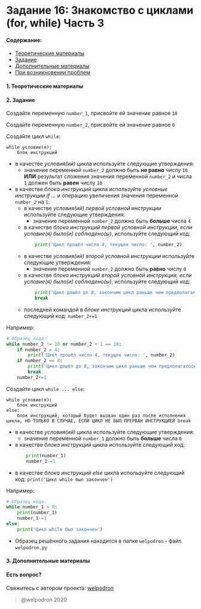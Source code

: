 # Задание 16: Знакомство с циклами (for, while) Часть 3

#### Содержание:

+ [Теоретические материалы](#)
+ [Задание](#)
+ [Дополнительные материалы](#)
+ [При возникновении проблем](#Issues)

#### <a name=""></a> 1. Теоретические материалы



#### <a name=""></a> 2. Задание

Создайте переменную `number_1`, присвойте ей значение равное `10`

Создайте переменную `number_2`, присвойте ей значение равное `0`

Создайте цикл `while`: 

```
while условие(я):
    блок инструкций
```

* в качестве *условия(ий)* цикла используйте следующие утверждения:
    * значение переменной `number_2` должно быть **не равно** числу `10` **ИЛИ** результат сложения значения переменной `number_2` и числа `1` должен быть **равен** числу `10`  
* в качестве *блока инструкций* цикла используйте *условные инструкции if ...* и операцию увеличения значения переменной `number_2` на `1`:
    * в качестве *условия(ий) первой условной инструкции* используйте следующие утверждения:
        * значение переменной `number_2` должно быть **больше** числа `4`  
    * в качестве *блока инструкций первой условной инструкции, если условие(я) было(и) соблюдено(ы)*, используйте следующий код:
        ```python
            print('Цикл прошёл число 4, текущее число: ', number_2)  
        ```
    * в качестве *условия(ий) второй условной инструкции* используйте следующие утверждения:
        * значение переменной `number_2` должно быть **равно** числу `8`
    * в качестве *блока инструкций второй условной инструкции, если условие(я) было(и) соблюдено(ы)*, используйте следующий код:
        ```python
            print('Цикл дошёл до 8, закончим цикл раньше чем предполагалось')
            break  
        ```
    * последней командой в *блоке инструкций* цикла используйте следующий код: `number_2+=1`

Например:

```python
# Образец кода: 
while number_2 != 10 or number_2 + 1 == 10:
    if number_2 > 4:
        print('Цикл прошёл число 4, текущее число: ', number_2)
    if number_2 == 8:
        print('Цикл дошёл до 8, закончим цикл раньше чем предполагалось')
        break
    number_2+=1  
```

Создайте цикл `while ... else`: 

```
while условие(я):
    блок инструкций
else:
    блок инструкций, который будет вызван один раз после исполнения цикла, НО ТОЛЬКО В СЛУЧАЕ, ЕСЛИ ЦИКЛ НЕ БЫЛ ПРЕРВАН ИНСТРУКЦИЕЙ break  
```

* в качестве *условия(ий)* цикла используйте следующие утверждения:
    * значение переменной `number_1` должно быть **больше** числа `0`
* в качестве *блока инструкций* цикла используйте следующий код:
    ```python
        print(number_1)
        number_1-=1
    ```
* в качестве *блока инструкций else* цикла используйте следующий код: `print('Цикл while был закончен')`

Например:

```python
# Образец кода: 
while number_1 > 0:
    print(number_1)
    number_1-=1
else:
    print('Цикл while был закончен')  
```

* Образец решённого задания находится в папке `welpodron` - файл `welpodron.py`

#### <a name=""></a> 3. Дополнительные материалы



#### <a name="Issues"></a> Есть вопрос?

Свяжитесь с автором проекта: [welpodron](https://vk.com/welpodron)

> @welpodron 2020